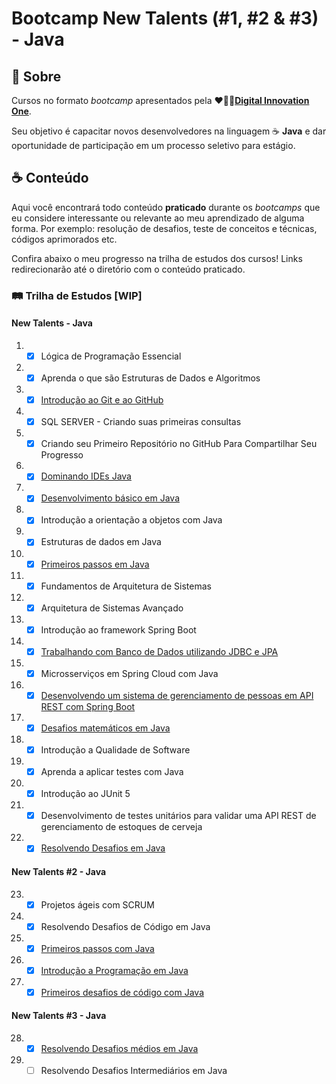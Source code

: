 # Bootcamp New Talents (#1, #2 & #3) - Java

## :book: Sobre

Cursos no formato _bootcamp_ apresentados pela ❤️🧡💛[**Digital Innovation One**](https://github.com/digitalinnovationone).

Seu objetivo é capacitar novos desenvolvedores na linguagem :coffee: **Java** e dar oportunidade de participação em um processo seletivo para estágio.

## :coffee: Conteúdo

Aqui você encontrará todo conteúdo **praticado** durante os _bootcamps_ que eu considere interessante ou relevante ao meu aprendizado de alguma forma.
Por exemplo: resolução de desafios, teste de conceitos e técnicas, códigos aprimorados etc.

Confira abaixo o meu progresso na trilha de estudos dos cursos!
Links redirecionarão até o diretório com o conteúdo praticado.

### :railway_track: Trilha de Estudos [WIP]

#### New Talents - Java

1) - [x] Lógica de Programação Essencial
2) - [x] Aprenda o que são Estruturas de Dados e Algoritmos
3) - [x] [Introdução ao Git e ao GitHub](introducao-git-e-github/ "ir para o diretório")
4) - [x] SQL SERVER - Criando suas primeiras consultas
5) - [x] Criando seu Primeiro Repositório no GitHub Para Compartilhar Seu Progresso
6) - [x] [Dominando IDEs Java](dominando-ides-java/ "ir para o diretório")
7) - [x] [Desenvolvimento básico em Java](desenvolvimento-basico-em-java/ "ir para o diretório")
8) - [x] Introdução a orientação a objetos com Java
9) - [x] Estruturas de dados em Java
10) - [x] [Primeiros passos em Java](primeiros-passos-em-java/ "ir para o diretório")
11) - [x] Fundamentos de Arquitetura de Sistemas
12) - [x]  Arquitetura de Sistemas Avançado
13) - [x] Introdução ao framework Spring Boot
14) - [x] [Trabalhando com Banco de Dados utilizando JDBC e JPA](banco-de-dados-com-jdbc-e-jpa/ "ir para o diretório")
15) - [x] Microsserviços em Spring Cloud com Java
16) - [x] [Desenvolvendo um sistema de gerenciamento de pessoas em API REST com Spring Boot](person-api/ "ir para o diretório")
17) - [x] [Desafios matemáticos em Java](desafios-matematicos-em-java/ "ir para o diretório")
18) - [x] Introdução a Qualidade de Software
19) - [x] Aprenda a aplicar testes com Java
20) - [x] Introdução ao JUnit 5
21) - [x] Desenvolvimento de testes unitários para validar uma API REST de gerenciamento de estoques de cerveja
22) - [x] [Resolvendo Desafios em Java](resolvendo-desafios-em-java/ "ir para o diretório")

#### New Talents #2 - Java

23. - [x] Projetos ágeis com SCRUM
24. - [x] Resolvendo Desafios de Código em Java
25. - [x] [Primeiros passos com Java](primeiros-passos-em-java-2/ "ir para o diretório")
26. - [x] [Introdução a Programação em Java](introducao-a-programacao-com-java/ "ir para o diretório")
27. - [x] [Primeiros desafios de código com Java](primeiros-desafios-de-codigo-em-java/ "ir para o diretório")

#### New Talents #3 - Java

28. - [x] [Resolvendo Desafios médios em Java](desafios-medios-em-java/ "ir para o diretório")
29. - [ ] Resolvendo Desafios Intermediários em Java